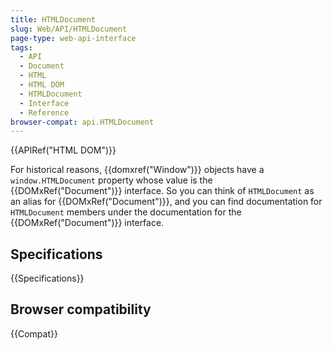 ```yaml
---
title: HTMLDocument
slug: Web/API/HTMLDocument
page-type: web-api-interface
tags:
  - API
  - Document
  - HTML
  - HTML DOM
  - HTMLDocument
  - Interface
  - Reference
browser-compat: api.HTMLDocument
---
```

{{APIRef("HTML DOM")}}

For historical reasons, {{domxref("Window")}} objects have a `window.HTMLDocument` property whose value is the {{DOMxRef("Document")}} interface. So you can think of `HTMLDocument` as an alias for {{DOMxRef("Document")}}, and you can find documentation for `HTMLDocument` members under the documentation for the {{DOMxRef("Document")}} interface.

## Specifications

{{Specifications}}

## Browser compatibility

{{Compat}}
